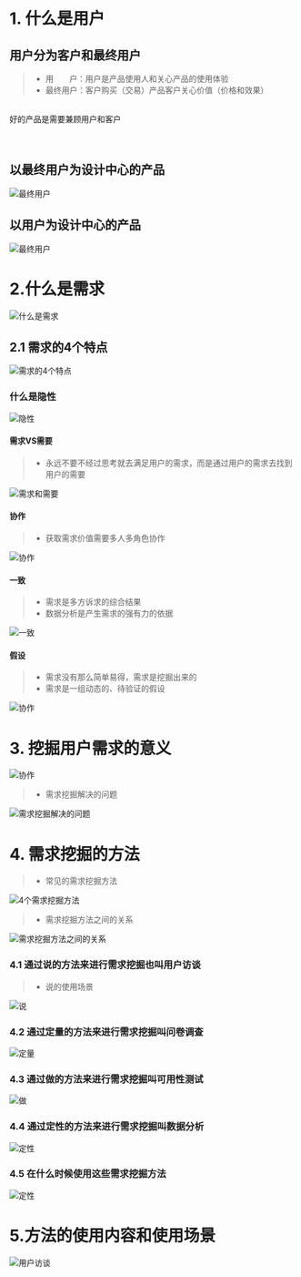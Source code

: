 # 1. 什么是用户

## 用户分为客户和最终用户

>+ 用&nbsp; &nbsp;&nbsp; &nbsp;&nbsp;户：用户是产品使用人和关心产品的使用体验
>+ 最终用户：客户购买（交易）产品客户关心价值（价格和效果）

<br>好的产品是需要兼顾用户和客户</br>
<br></br>

## 以最终用户为设计中心的产品

![最终用户](/商业模式分析和需求挖掘/商业分析-需求挖掘图片/以最终客户为中心设计的产品.png)

## 以用户为设计中心的产品

![最终用户](/商业模式分析和需求挖掘/商业分析-需求挖掘图片/以客户为中心设计的产品.png)


# 2.什么是需求

![什么是需求](/商业模式分析和需求挖掘/商业分析-需求挖掘图片/需求的本质.png)

## 2.1 需求的4个特点

![需求的4个特点](/商业模式分析和需求挖掘/商业分析-需求挖掘图片/需求的4个特点.png)


### 什么是隐性

![隐性](/商业模式分析和需求挖掘/商业分析-需求挖掘图片/隐性-找到“需求背后的需要”.png)


#### 需求VS需要
>+ 永远不要不经过思考就去满足用户的需求，而是通过用户的需求去找到用户的需要

![需求和需要](/商业模式分析和需求挖掘/商业分析-需求挖掘图片/需求VS需要.png)


#### 协作
>+ 获取需求价值需要多人多角色协作

![协作](/商业模式分析和需求挖掘/商业分析-需求挖掘图片/协作.png)



#### 一致
>+ 需求是多方诉求的综合结果
>+ 数据分析是产生需求的强有力的依据

![一致](/商业模式分析和需求挖掘/商业分析-需求挖掘图片/一致性.png)

#### 假设
>+ 需求没有那么简单易得，需求是挖掘出来的
>+ 需求是一组动态的、待验证的假设

![协作](/商业模式分析和需求挖掘/商业分析-需求挖掘图片/假设.png)



# 3. 挖掘用户需求的意义

![协作](/商业模式分析和需求挖掘/商业分析-需求挖掘图片/软件产品的需求条件.png)

>+ 需求挖掘解决的问题

![需求挖掘解决的问题](/商业模式分析和需求挖掘/商业分析-需求挖掘图片/需求挖掘解决的问题.png)



# 4. 需求挖掘的方法
 
 >+ 常见的需求挖掘方法



![4个需求挖掘方法](/商业模式分析和需求挖掘/商业分析-需求挖掘图片/常见的4个需求挖掘方法.png)

>+ 需求挖掘方法之间的关系


![需求挖掘方法之间的关系](/商业模式分析和需求挖掘/商业分析-需求挖掘图片/需求挖掘方法的关系.png)


### 4.1 通过说的方法来进行需求挖掘也叫用户访谈

>+ 说的使用场景

![说](/商业模式分析和需求挖掘/商业分析-需求挖掘图片/通过说的挖掘需求方法.png)



### 4.2 通过定量的方法来进行需求挖掘叫问卷调查

![定量](/商业模式分析和需求挖掘/商业分析-需求挖掘图片/通过说的挖掘需求方法.png)


### 4.3 通过做的方法来进行需求挖掘叫可用性测试

![做](/商业模式分析和需求挖掘/商业分析-需求挖掘图片/可用性测试.png)

### 4.4 通过定性的方法来进行需求挖掘叫数据分析

![定性](/商业模式分析和需求挖掘/商业分析-需求挖掘图片/数据分析.png)

### 4.5 在什么时候使用这些需求挖掘方法


![定性](/商业模式分析和需求挖掘/商业分析-需求挖掘图片/在什么时候使用这些需求挖掘的方法.png)


# 5.方法的使用内容和使用场景

![用户访谈](/商业模式分析和需求挖掘/商业分析-需求挖掘图片/用户访谈的具体内容1.png)